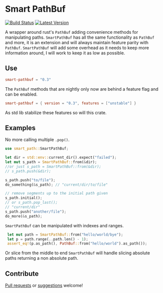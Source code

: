 # Smart PathBuf

[![Build Status](https://travis-ci.com/DevinR528/smart-pathbuf.svg?branch=master)](https://travis-ci.com/DevinR528/smart-pathbuf)
[![Latest Version](https://img.shields.io/crates/v/smart-pathbuf.svg)](https://crates.io/crates/toml)

A wrapper around rust's `PathBuf` adding convenience methods for manipulating paths. `SmartPathBuf`
has all the same functionality as `PathBuf` and more, it is an extension and will always maintain feature
parity with `PathBuf`. `SmartPathBuf` will add some overhead as it needs to keep more information around,
I will work to keep it as low as possible.

## Use
```toml
smart-pathbuf = "0.3"
```
The `PathBuf` methods that are nightly only now are behind a feature flag and can
be enabled.
```toml
smart-pathbuf = { version = "0.3", features = ["unstable"] }
```
As std lib stabilize these features so will this crate.

## Examples
No more calling multiple `.pop()`.
```rust
use smart_path::SmartPathBuf;

let dir = std::env::current_dir().expect("failed");
let mut s_path = SmartPathBuf::from(&dir);
//or just s_path = SmartPathBuf::from(&dir);
// s_path.push(&dir);

s_path.push("to/file");
do_something(&s_path); // "current/dir/to/file"

// remove segments up to the initial path given
s_path.initial();
// or s_path.pop_last();
// "current/dir"
s_path.push("another/file");
do_more(&s_path);
```

`SmartPathBuf` can be manipulated with indexes and ranges.
```rust
 let mut path = SmartPathBuf::from("hello/world/bye");
 let p = path.range(..path.len() - 1);
 assert_eq!(p.as_path(), PathBuf::from("hello/world").as_path());
```
Or slice from the middle to end `SmartPathBuf` will handle slicing absolute paths
returning a non absolute path.

## Contribute
[Pull requests](https://github.com/DevinR528/smart-pathbuf/pulls) or [suggestions](https://github.com/DevinR528/smart-pathbuf/issues) welcome!
